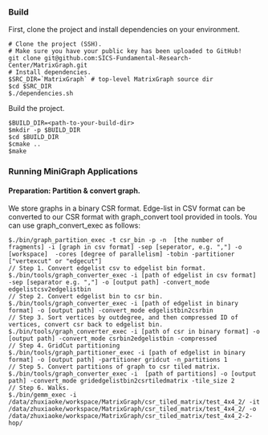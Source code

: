 ### Build

First, clone the project and install dependencies on your environment.

```shell
# Clone the project (SSH).
# Make sure you have your public key has been uploaded to GitHub!
git clone git@github.com:SICS-Fundamental-Research-Center/MatrixGraph.git
# Install dependencies.
$SRC_DIR=`MatrixGraph` # top-level MatrixGraph source dir
$cd $SRC_DIR
$./dependencies.sh
```

Build the project.
```shell
$BUILD_DIR=<path-to-your-build-dir>
$mkdir -p $BUILD_DIR
$cd $BUILD_DIR
$cmake ..
$make
```
### Running MiniGraph Applications


#### Preparation: Partition & convert graph.
We store graphs in a binary CSR format. Edge-list in CSV format 
can be converted to our CSR format with graph_convert tool provided in tools.
You can use graph_convert_exec as follows:
```shell
$./bin/graph_partition_exec -t csr_bin -p -n  [the number of fragments] -i [graph in csv format] -sep [seperator, e.g. ","] -o [workspace]  -cores [degree of parallelism] -tobin -partitioner ["vertexcut" or "edgecut"]
// Step 1. Convert edgelist csv to edgelist bin format.
$./bin/tools/graph_converter_exec -i [path of edgelist in csv format] -sep [separator e.g. ","] -o [output path] -convert_mode edgelistcsv2edgelistbin
// Step 2. Convert edgelist bin to csr bin.
$./bin/tools/graph_converter_exec -i [path of edgelist in binary format] -o [output path] -convert_mode edgelistbin2csrbin
// Step 3. Sort vertices by outdegree, and then compressed ID of vertices, convert csr back to edgelist bin.
$./bin/tools/graph_converter_exec -i [path of csr in binary format] -o [output path] -convert_mode csrbin2edgelistbin -compressed
// Step 4. GridCut partitioning
$./bin/tools/graph_partitioner_exec -i [path of edgelist in binary format] -o [output path] -partitioner gridcut -n_partitions 1
// Step 5. Convert partitions of graph to csr tiled matrix.
$./bin/tools/graph_converter_exec -i  [path of partitions] -o [output path] -convert_mode gridedgelistbin2csrtiledmatrix -tile_size 2
// Step 6. Walks.
$./bin/gemm_exec -i /data/zhuxiaoke/workspace/MatrixGraph/csr_tiled_matrix/test_4x4_2/ -it /data/zhuxiaoke/workspace/MatrixGraph/csr_tiled_matrix/test_4x4_2/ -o /data/zhuxiaoke/workspace/MatrixGraph/csr_tiled_matrix/test_4x4_2-2-hop/
```
